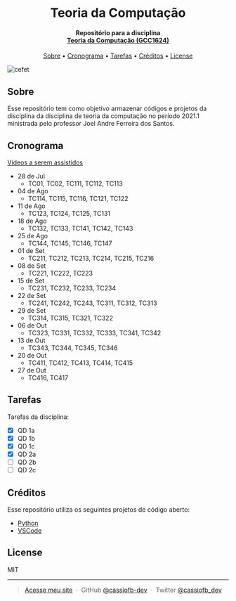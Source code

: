 <h1 align="center">
  Teoria da Computação
</h1>

<h4 align="center">
  Repositório para a disciplina<br>
  <a href="https://eic.cefet-rj.br/~jsantos/classes/teoria-da-computacao/">
    Teoria da Computação (GCC1624)
  </a>
</h4>

<p align="center">
  <a href="#sobre">Sobre</a> •
  <a href="#cronograma">Cronograma</a> •
  <a href="#tarefas">Tarefas</a> •
  <a href="#créditos">Créditos</a> •
  <a href="#license">License</a>
</p>

![cefet](https://i.imgur.com/K0E5iFC.jpg)

## Sobre

Esse repositório tem como objetivo armazenar códigos e projetos da disciplina da
disciplina de teoria da computação no período 2021.1 ministrada pelo professor
Joel Andre Ferreira dos Santos.

## Cronograma

[Vídeos a serem assistidos](https://www.youtube.com/playlist?list=PL6tLIM2Jsk5cReUJi5z5qorRpNzm7CJ38)

- 28 de Jul
  - TC01, TC02, TC111, TC112, TC113
- 04 de Ago
  - TC114, TC115, TC116, TC121, TC122
- 11 de Ago
  - TC123, TC124, TC125, TC131
- 18 de Ago
  - TC132, TC133, TC141, TC142, TC143
- 25 de Ago
  - TC144, TC145, TC146, TC147
- 01 de Set
  - TC211, TC212, TC213, TC214, TC215, TC216
- 08 de Set
  - TC221, TC222, TC223
- 15 de Set
  - TC231, TC232, TC233, TC234
- 22 de Set
  - TC241, TC242, TC243, TC311, TC312, TC313
- 29 de Set
  - TC314, TC315, TC321, TC322
- 06 de Out
  - TC323, TC331, TC332, TC333, TC341, TC342
- 13 de Out
  - TC343, TC344, TC345, TC346
- 20 de Out
  - TC411, TC412, TC413, TC414, TC415
- 27 de Out
  - TC416, TC417

## Tarefas

Tarefas da disciplina:

- [x] QD 1a
- [x] QD 1b
- [x] QD 1c
- [x] QD 2a
- [ ] QD 2b
- [ ] QD 2c

## Créditos

Esse repositório utiliza os seguintes projetos de código aberto:

- [Python](https://www.python.org/)
- [VSCode](https://github.com/microsoft/vscode)

## License

MIT

---

> [Acesse meu site](https://cassiofernando.netlify.app/) &nbsp;&middot;&nbsp;
> GitHub [@cassiofb-dev](https://github.com/cassiofb-dev) &nbsp;&middot;&nbsp;
> Twitter [@cassiofb_dev](https://twitter.com/cassiofb_dev)
